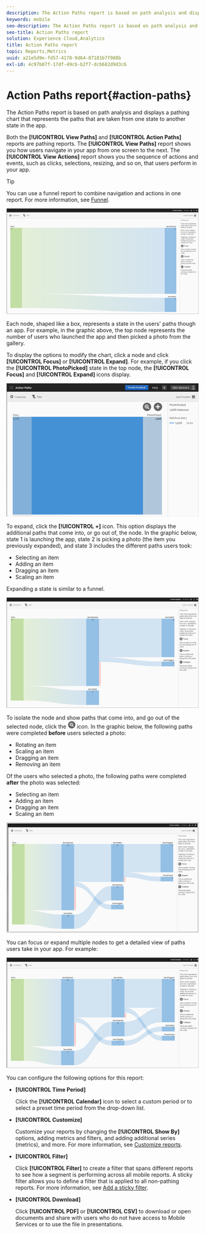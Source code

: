 ```yaml
---
description: The Action Paths report is based on path analysis and displays a pathing chart that represents the paths that are taken from one state to another state in the app.
keywords: mobile
seo-description: The Action Paths report is based on path analysis and displays a pathing chart that represents the paths that are taken from one state to another state in the app.
seo-title: Action Paths report
solution: Experience Cloud,Analytics
title: Action Paths report
topic: Reports,Metrics
uuid: a21e5d9e-fd57-4178-9d64-87181b7f988b
exl-id: 4c97b07f-17df-49cb-b2f7-dcb682d9d3c6
---
```

# Action Paths report{#action-paths}

The Action Paths report is based on path analysis and displays a pathing chart that represents the paths that are taken from one state to another state in the app.

 Both the **[!UICONTROL View Paths]** and **[!UICONTROL Action Paths]** reports are pathing reports. The **[!UICONTROL View Paths]** report shows you how users navigate in your app from one screen to the next. The **[!UICONTROL View Actions]** report shows you the sequence of actions and events, such as clicks, selections, resizing, and so on, that users perform in your app.

>[!TIP]
>
>You can use a funnel report to combine navigation and actions in one report. For more information, see [Funnel](/help/using/usage/reports-funnel.md).

![](assets/action_paths.png)

Each node, shaped like a box, represents a state in the users' paths though an app. For example, in the graphic above, the top node represents the number of users who launched the app and then picked a photo from the gallery.

To display the options to modify the chart, click a node and click **[!UICONTROL Focus]** or **[!UICONTROL Expand]**. For example, if you click the **[!UICONTROL PhotoPicked]** state in the top node, the **[!UICONTROL Focus]** and **[!UICONTROL Expand]** icons display.

![](assets/action_paths_icons.png)

To expand, click the **[!UICONTROL +]** icon. This option displays the additional paths that come into, or go out of, the node. In the graphic below, state 1 is launching the app, state 2 is picking a photo (the item you previously expanded), and state 3 includes the different paths users took:

* Selecting an item 
* Adding an item 
* Dragging an item 
* Scaling an item

Expanding a state is similar to a funnel.

![action path expand](assets/action_paths_expand.png)

To isolate the node and show paths that come into, and go out of the selected node, click the  ![focus icon](assets/icon_focus.png) icon. In the graphic below, the following paths were completed **before** users selected a photo:

* Rotating an item 
* Scaling an item 
* Dragging an item 
* Removing an item

Of the users who selected a photo, the following paths were completed **after** the photo was selected:

* Selecting an item 
* Adding an item 
* Dragging an item 
* Scaling an item

![action path focus](assets/action_paths_focus.png)

You can focus or expand multiple nodes to get a detailed view of paths users take in your app. For example:

![action path multi](assets/action_paths_mult.png)

You can configure the following options for this report:

* **[!UICONTROL Time Period]**

    Click the **[!UICONTROL Calendar]** icon to select a custom period or to select a preset time period from the drop-down list. 

* **[!UICONTROL Customize]**

    Customize your reports by changing the **[!UICONTROL Show By]** options, adding metrics and filters, and adding additional series (metrics), and more. For more information, see [Customize reports](/help/using/usage/reports-customize/reports-customize.md).

* **[!UICONTROL Filter]**

    Click **[!UICONTROL Filter]** to create a filter that spans different reports to see how a segment is performing across all mobile reports. A sticky filter allows you to define a filter that is applied to all non-pathing reports. For more information, see [Add a sticky filter](/help/using/usage/reports-customize/t-sticky-filter.md).

* **[!UICONTROL Download]**

    Click **[!UICONTROL PDF]** or **[!UICONTROL CSV]** to download or open documents and share with users who do not have access to Mobile Services or to use the file in presentations.
